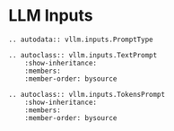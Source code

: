 # LLM Inputs

```{eval-rst}
.. autodata:: vllm.inputs.PromptType
```

```{eval-rst}
.. autoclass:: vllm.inputs.TextPrompt
    :show-inheritance:
    :members:
    :member-order: bysource
```

```{eval-rst}
.. autoclass:: vllm.inputs.TokensPrompt
    :show-inheritance:
    :members:
    :member-order: bysource
```
